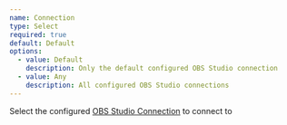 ```yaml
---
name: Connection
type: Select
required: true
default: Default
options:
  - value: Default
    description: Only the default configured OBS Studio connection
  - value: Any
    description: All configured OBS Studio connections
---
```


Select the configured [OBS Studio Connection](/guide/broadcasters/obs-studio) to connect to